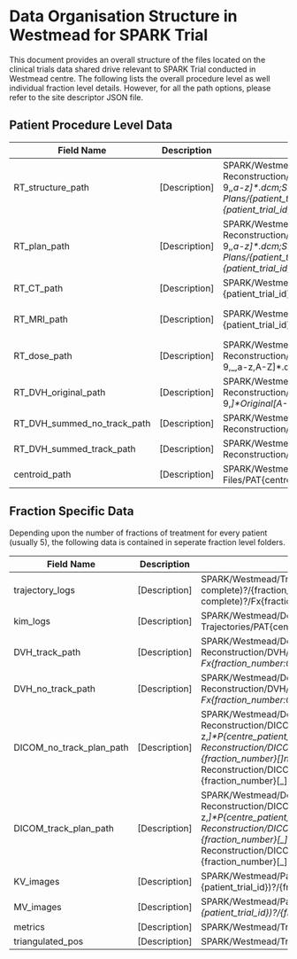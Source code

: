# Data Organisation Structure in Westmead for SPARK Trial

This document provides an overall structure of the files located on the clinical trials data shared drive relevant to SPARK Trial conducted in Westmead centre. The following lists the overall procedure level as well individual fraction level details. However, for all the path options, please refer to the site descriptor JSON file.

## Patient Procedure Level Data

| Field Name | Description | Path | Remarks |
| --- | --- | --- | --- |
| RT_structure_path | [Description] | SPARK/Westmead/Dose Reconstruction/Dose/PAT{centre_patient_no:02d}/Original Plan/RS[.,0-9,_,a-z]*.dcm;SPARK/Westmead/Patient Plans/{patient_trial_id}/{patient_trial_id}/RS[_,0-9]*{patient_trial_id}_DEIDENT_[0-9]*.dcm | |
| RT_plan_path | [Description] | SPARK/Westmead/Dose Reconstruction/Dose/PAT{centre_patient_no:02d}/Original Plan/RP[.,0-9,_,a-z]*.dcm;SPARK/Westmead/Patient Plans/{patient_trial_id}/{patient_trial_id}/RP[_,0-9]*{patient_trial_id}_DEIDENT_[0-9]*.dcm | |
| RT_CT_path | [Description] | SPARK/Westmead/Patient Pre RT from TROG/WM {patient_trial_id}/(?:review|diagnostic)/trial/15.01/{patient_trial_id}/files::containing CT[0-9,_,a-z]*.dcm | |
| RT_MRI_path | [Description] | SPARK/Westmead/Patient Pre RT from TROG/WM {patient_trial_id}/(?:review|diagnostic)/trial/15.01/{patient_trial_id}/files::containing MR[0-9,_,a-z]*.dcm;SPARK/Westmead/Patient Pre RT from TROG/WM {patient_trial_id}/(?:review|diagnostic)/trial/15.01/{patient_trial_id}/files/(?:CT|MRI)(%20)?[0-9](?:data)?::containing MR[0-9,_,a-z]*.dcm | |
| RT_dose_path | [Description] | SPARK/Westmead/Dose Reconstruction/Dose/PAT{centre_patient_no:02d}/Original Plan/RD[.,0-9,_,a-z,A-Z]*.dcm | |
| RT_DVH_original_path | [Description] | SPARK/Westmead/Dose Reconstruction/DVH/PAT{centre_patient_no:02d}/[A-Z,a-z,0-9,_]*Original[A-Z,a-z,_]*.txt | |
| RT_DVH_summed_no_track_path | [Description] | SPARK/Westmead/Dose Reconstruction/DVH/PAT{centre_patient_no:02d}/(?:PAT|Pat){centre_patient_no:02d}_PlanSum_?No(?:Track|Gate).txt | |
| RT_DVH_summed_track_path | [Description] | SPARK/Westmead/Dose Reconstruction/DVH/PAT{centre_patient_no:02d}/(?:PAT|Pat){centre_patient_no:02d}_PlanSum_?(?:Track|Gate).txt | |
| centroid_path | [Description] | SPARK/Westmead/Patient Files/PAT{centre_patient_no:02d}/WM{centre_patient_no:02d}_Centroid.txt | |

## Fraction Specific Data

Depending upon the number of fractions of treatment for every patient (usually 5), the following data is contained in seperate fraction level folders.

| Field Name | Description | Path | Remarks |
| --- | --- | --- | --- |
| trajectory_logs | [Description] | SPARK/Westmead/Trajectory Logs/Pat{centre_patient_no:02d}(?: complete)?/{fraction_name};SPARK/Westmead/Trajectory Logs/Pat{centre_patient_no:02d}(?: complete)?/Fx{fraction_number} | |
| kim_logs | [Description] | SPARK/Westmead/Dose Reconstruction/Motion Trajectories/PAT{centre_patient_no:02d}/Fx{fraction_number:02d} | |
| DVH_track_path | [Description] | SPARK/Westmead/Dose Reconstruction/DVH/PAT{centre_patient_no:02d}/PAT{centre_patient_no:02d}_?Fx{fraction_number:02d}_?wKIM.txt | |
| DVH_no_track_path | [Description] | SPARK/Westmead/Dose Reconstruction/DVH/PAT{centre_patient_no:02d}/PAT{centre_patient_no:02d}_?Fx{fraction_number:02d}_(?:NoGate|nogate|woKIM).txt | |
| DICOM_no_track_plan_path | [Description] | SPARK/Westmead/Dose Reconstruction/DICOM/PAT{centre_patient_no:02d}/Fx0{fraction_number}/[a-z,_]*P{centre_patient_no:02d}[_]*F[x,0]*{fraction_number}[_]no[a-z,_]*.dcm;SPARK/Westmead/Dose Reconstruction/DICOM/PAT{centre_patient_no:02d}/[a-z,_]*P{centre_patient_no:02d}[_]*F[x,0]*{fraction_number}[_]no[_,a-z]*.dcm;SPARK/Westmead/Dose Reconstruction/DICOM/PAT{centre_patient_no:02d}/[a-z,_]*P{centre_patient_no:02d}[_]*F[x,0]*{fraction_number}[_]woKIM.dcm | |
| DICOM_track_plan_path | [Description] | SPARK/Westmead/Dose Reconstruction/DICOM/PAT{centre_patient_no:02d}/Fx0{fraction_number}/[a-z,_]*P{centre_patient_no:02d}[_]*F[x,0]*{fraction_number}[_]track[a-z,_]*.dcm;SPARK/Westmead/Dose Reconstruction/DICOM/PAT{centre_patient_no:02d}/[a-z,_]*P{centre_patient_no:02d}[_]*F[x,0]*{fraction_number}[_]track[a-z]*.dcm;SPARK/Westmead/Dose Reconstruction/DICOM/PAT{centre_patient_no:02d}/[a-z,_]*P{centre_patient_no:02d}[_]*F[x,0]*{fraction_number}[_]wKIM.dcm | |
| KV_images | [Description] | SPARK/Westmead/Patient Images/PAT{centre_patient_no}[ ,-]*(?:{patient_trial_id})?/{fraction_name}/(?:KIM-)?KV | |
| MV_images | [Description] | SPARK/Westmead/Patient Images/PAT{centre_patient_no}[ ,-]*(?:{patient_trial_id})?/{fraction_name}/(?:KIM-)?MV[a-z, ]* | |
| metrics | [Description] | SPARK/Westmead/Triangulation/PAT{centre_patient_no}/{fraction_name}/'Metrics.xls | |
| triangulated_pos | [Description] | SPARK/Westmead/Triangulation/PAT{centre_patient_no}/{fraction_name}/'TriangulatedPositions.xls | |

